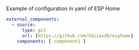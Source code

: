 Example of configuration in yaml of ESP Home

```yaml
external_components:
  - source:
      type: git
      url: [https://github.com/XdiiasXD/esphome]
    components: [ component1 ]
```
